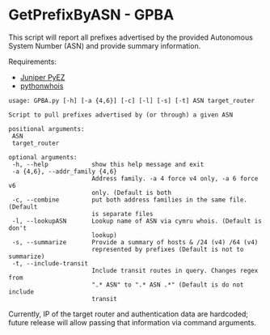 # GetPrefixByASN - GPBA

This script will report all prefixes advertised by the provided Autonomous System Number (ASN) and provide
summary information.

Requirements:

 - [Juniper PyEZ](https://techwiki.juniper.net/Automation_Scripting/010_Getting_Started_and_Reference/Junos_PyEZ/Installation)
 - [pythonwhois](http://cryto.net/pythonwhois/index.html)
 

 ````
usage: GPBA.py [-h] [-a {4,6}] [-c] [-l] [-s] [-t] ASN target_router

Script to pull prefixes advertised by (or through) a given ASN

positional arguments:
  ASN
  target_router

optional arguments:
  -h, --help            show this help message and exit
  -a {4,6}, --addr_family {4,6}
                        Address family. -a 4 force v4 only, -a 6 force v6
                        only. (Default is both
  -c, --combine         put both address families in the same file. (Default
                        is separate files
  -l, --lookupASN       Lookup name of ASN via cymru whois. (Default is don't
                        lookup)
  -s, --summarize       Provide a summary of hosts & /24 (v4) /64 (v4)
                        represented by prefixes (Default is not to summarize)
  -t, --include-transit
                        Include transit routes in query. Changes regex from
                        ".* ASN" to ".* ASN .*" (Default is do not include
                        transit
````



Currently, IP of the target router and authentication data are hardcoded; future release will allow passing that 
information via command arguments.

